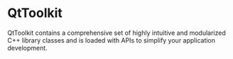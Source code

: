 # QtToolkit
QtToolkit contains a comprehensive set of highly intuitive and modularized C++ library classes and is loaded with APIs to simplify your application development.
